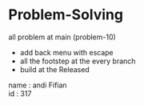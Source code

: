 # Problem-Solving
all problem at main (problem-10)<br>
<ul>
  <li> add back menu with escape</li>
  <li> all the footstep at the every branch </li>
  <li> build at the Released </li>
</ul>
name : andi Fifian<br>
id : 317
